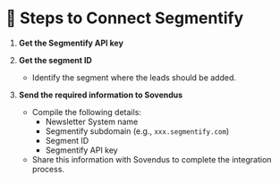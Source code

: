 # 📝 Steps to Connect Segmentify

1. **Get the Segmentify API key**

2. **Get the segment ID**
   - Identify the segment where the leads should be added.

3. **Send the required information to Sovendus**
   - Compile the following details:
     - Newsletter System name
     - Segmentify subdomain (e.g., `xxx.segmentify.com`)
     - Segment ID
     - Segmentify API key
   - Share this information with Sovendus to complete the integration process.